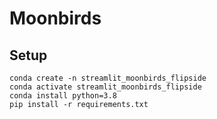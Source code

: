 # Moonbirds

## Setup

```
conda create -n streamlit_moonbirds_flipside
conda activate streamlit_moonbirds_flipside
conda install python=3.8
pip install -r requirements.txt

```